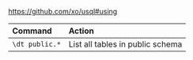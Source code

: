 https://github.com/xo/usql#using

| Command        | Action                           |
| :------------- | :------------------------------- |
| `\dt public.*` | List all tables in public schema |
